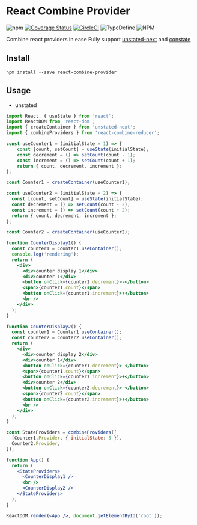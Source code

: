 # React Combine Provider

![npm](https://img.shields.io/npm/v/react-combine-provider.svg)
[![Coverage Status](https://coveralls.io/repos/github/hlhr202/React-Combine-Provider/badge.svg?branch=master)](https://coveralls.io/github/hlhr202/React-Combine-Provider?branch=master)
[![CircleCI](https://circleci.com/gh/hlhr202/React-Combine-Provider.svg?style=shield)](https://circleci.com/gh/hlhr202/React-Combine-Provider)
![TypeDefine](https://img.shields.io/npm/types/chalk.svg)
![NPM](https://img.shields.io/npm/l/react-combine-provider.svg)

Combine react providers in ease
Fully support [unstated-next](https://github.com/jamiebuilds/unstated-next) and [constate](https://github.com/diegohaz/constate)

## Install

```
npm install --save react-combine-provider
```

## Usage

- unstated

```jsx
import React, { useState } from 'react';
import ReactDOM from 'react-dom';
import { createContainer } from 'unstated-next';
import { combineProviders } from 'react-combine-reducer';

const useCounter1 = (initialState = 1) => {
    const [count, setCount] = useState(initialState);
    const decrement = () => setCount(count - 1);
    const increment = () => setCount(count + 1);
    return { count, decrement, increment };
};

const Counter1 = createContainer(useCounter1);

const useCounter2 = (initialState = 2) => {
  const [count, setCount] = useState(initialState);
  const decrement = () => setCount(count - 2);
  const increment = () => setCount(count + 2);
  return { count, decrement, increment };
};

const Counter2 = createContainer(useCounter2);

function CounterDisplay1() {
  const counter1 = Counter1.useContainer();
  console.log('rendering');
  return (
    <div>
      <div>counter display 1</div>
      <div>counter 1</div>
      <button onClick={counter1.decrement}>-</button>
      <span>{counter1.count}</span>
      <button onClick={counter1.increment}>+</button>
      <br />
    </div>
  );
}

function CounterDisplay2() {
  const counter1 = Counter1.useContainer();
  const counter2 = Counter2.useContainer();
  return (
    <div>
      <div>counter display 2</div>
      <div>counter 1</div>
      <button onClick={counter1.decrement}>-</button>
      <span>{counter1.count}</span>
      <button onClick={counter1.increment}>+</button>
      <div>counter 2</div>
      <button onClick={counter2.decrement}>-</button>
      <span>{counter2.count}</span>
      <button onClick={counter2.increment}>+</button>
      <br />
    </div>
  );
}

const StateProviders = combineProviders([
  [Counter1.Provider, { initialState: 5 }],
  Counter2.Provider,
]);

function App() {
  return (
    <StateProviders>
      <CounterDisplay1 />
      <br />
      <CounterDisplay2 />
    </StateProviders>
  );
}

ReactDOM.render(<App />, document.getElementById('root'));
```
